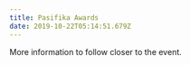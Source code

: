 ```yaml
---
title: Pasifika Awards
date: 2019-10-22T05:14:51.679Z
---
```

More information to follow closer to the event.

